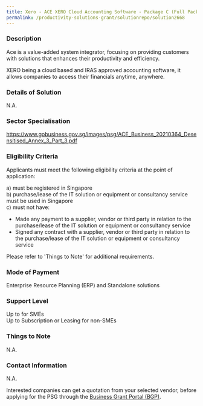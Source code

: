 ```yaml
---
title: Xero - ACE XERO Cloud Accounting Software - Package C (Full Package)
permalink: /productivity-solutions-grant/solutionrepo/solution2668
---
```


### Description

Ace is a value-added system integrator, focusing on providing customers with solutions that enhances their productivity and efficiency.

XERO being a cloud based and IRAS approved accounting software, it allows companies to access their financials anytime, anywhere.

### Details of Solution

N.A.

### Sector Specialisation

https://www.gobusiness.gov.sg/images/psg/ACE_Business_20210364_Desensitised_Annex_3_Part_3.pdf

### Eligibility Criteria

Applicants must meet the following eligibility criteria at the point of application:

a) must be registered in Singapore <br>
b) purchase/lease of the IT solution or equipment or consultancy service must be used in Singapore <br>
c) must not have:
- Made any payment to a supplier, vendor or third party in relation to the purchase/lease of the IT solution or equipment or consultancy service
- Signed any contract with a supplier, vendor or third party in relation to the purchase/lease of the IT solution or equipment or consultancy service

Please refer to 'Things to Note' for additional requirements.

### Mode of Payment
Enterprise Resource Planning (ERP) and Standalone solutions

### Support Level
Up to  for SMEs <br>
Up to Subscription or Leasing for non-SMEs

### Things to Note
N.A.

### Contact Information
N.A.

Interested companies can get a quotation from your selected vendor, before applying for the PSG through the <a target='_blank' rel='noopener' href='https://www.businessgrants.gov.sg/'>Business Grant Portal (BGP)</a>.
